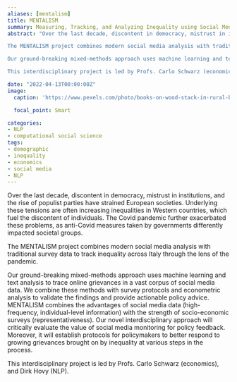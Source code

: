```yaml
---
aliases: [mentalism]
title: MENTALISM
summary: Measuring, Tracking, and Analyzing Inequality using Social Media
abstract: "Over the last decade, discontent in democracy, mistrust in institutions, and the rise of populist parties have strained European societies. Underlying these tensions are often increasing inequalities in Western countries, which fuel the discontent of individuals. The Covid pandemic further exacerbated these problems, as anti-Covid measures taken by governments differently impacted societal groups. 

The MENTALISM project combines modern social media analysis with traditional survey data to track inequality across Italy through the lens of the pandemic. 

Our ground-breaking mixed-methods approach uses machine learning and text analysis to trace online grievances in a vast corpus of social media data. We combine these methods with survey protocols and econometric analysis to validate the findings and provide actionable policy advice. MENTALISM combines the advantages of social media data (high-frequency, individual-level information) with the strength of socio-economic surveys (representativeness). Our novel interdisciplinary approach will critically evaluate the value of social media monitoring for policy feedback. Moreover, it will establish protocols for policymakers to better respond to growing grievances brought on by inequality at various steps in the process. 

This interdisciplinary project is led by Profs. Carlo Schwarz (economics), and Dirk Hovy (NLP)."

date: "2022-04-13T00:00:00Z"
image:
  caption: 'https://www.pexels.com/photo/books-on-wood-stack-in-rural-backyard-4218590/'

  focal_point: Smart

categories:
- NLP
- computational social science
tags:
- demographic
- inequality
- economics
- social media
- NLP
---
```


Over the last decade, discontent in democracy, mistrust in institutions, and the rise of populist parties have strained European societies. Underlying these tensions are often increasing inequalities in Western countries, which fuel the discontent of individuals. The Covid pandemic further exacerbated these problems, as anti-Covid measures taken by governments differently impacted societal groups. 

The MENTALISM project combines modern social media analysis with traditional survey data to track inequality across Italy through the lens of the pandemic. 

Our ground-breaking mixed-methods approach uses machine learning and text analysis to trace online grievances in a vast corpus of social media data. We combine these methods with survey protocols and econometric analysis to validate the findings and provide actionable policy advice. MENTALISM combines the advantages of social media data (high-frequency, individual-level information) with the strength of socio-economic surveys (representativeness). Our novel interdisciplinary approach will critically evaluate the value of social media monitoring for policy feedback. Moreover, it will establish protocols for policymakers to better respond to growing grievances brought on by inequality at various steps in the process. 

This interdisciplinary project is led by Profs. Carlo Schwarz (economics), and Dirk Hovy (NLP).
